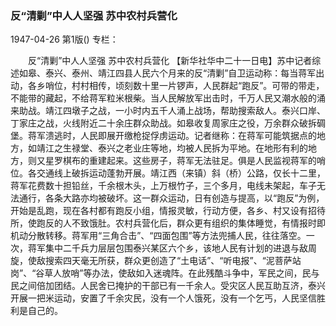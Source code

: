 ### 反“清剿”中人人坚强  苏中农村兵营化

1947-04-26
第1版()
专栏：

　　反“清剿”中人人坚强
    苏中农村兵营化
    【新华社华中二十一日电】苏中记者综述如皋、泰兴、泰州、靖江四县人民六个月来的反“清剿”自卫运动称：每当蒋军出动，各乡哨位，村村相传，顷刻数十里一片锣声，人民群起“跑反”。可带的带走，不能带的藏起，不给蒋军粒米根柴。当人民解放军出击时，千万人民又潮水般的涌来助战。靖江四墩子之战，一小时内五千人涌上战场，帮助搜索敌人。泰兴口岸、丁家庄之战，火线附近二十余庄群众助战。如皋收复周家庄之役，万余群众破拆碉堡。蒋军溃逃时，人民即展开缴枪捉俘虏运动。记者继称：在蒋军可能筑据点的地方，如靖江之生禄堂、泰兴之老业庄等地，均被人民拆为平地。在地形有利的地方，则又星罗棋布的重建起来。这些房子，蒋军无法驻足。俱是人民监视蒋军的哨位。各交通线上破拆运动蓬勃开展。靖江西（来镇）斜（桥）公路，仅长十二里，蒋军花费数十担铅丝，千余根木头，上万根竹子，三个多月，电线未架起，车子无法通行，各条大路亦均被破坏。这一群众运动，日有创造与提高，以“跑反”为例，开始是乱跑，现在各村都有跑反小组，情报灵敏，行动方便，各乡、村又设有招待所，使跑反的人不致饿肚。农村兵营化后，群众更有组织的集体睡觉，有情报时即机动分散转移。蒋军用“三角合击”、“四面包围”等方法兜捕人民，往往落空。一次，蒋军集中二千兵力层层包围泰兴某区六个乡，该地人民有计划的进退与敌周旋，使敌搜索四天毫无所获，群众更创造了“土电话”、“听电报”、“泥菩萨站岗”、“谷草人放哨”等办法，使敌如入迷魂阵。在此残酷斗争中，军民之间，民与民之间倍加团结。人民舍已掩护的干部已有一千余人。受灾区人民互助互济，泰兴开展一把米运动，安置了千余灾民，没有一个人饿死，没有一个乞丐，人民坚信胜利是自己的。
